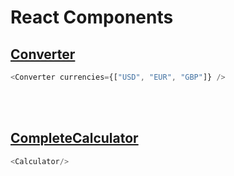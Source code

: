 # React Components 
## [Converter](./src/converter.js)
```js
<Converter currencies={["USD", "EUR", "GBP"]} />
```
<br>
<br>

## [CompleteCalculator](./src/calculator.js)
```js
<Calculator/>
```
